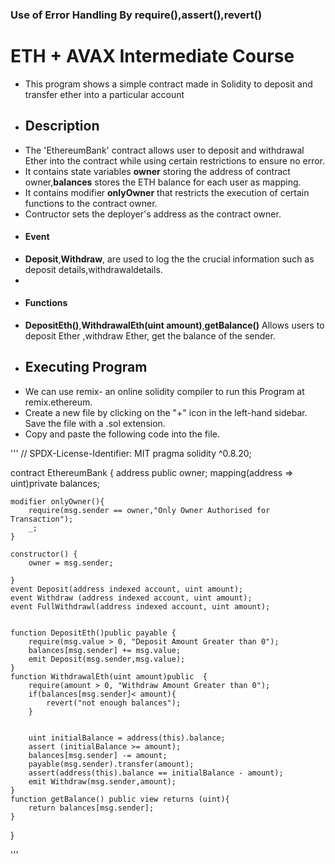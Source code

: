  ### Use of Error Handling By require(),assert(),revert()
# ETH + AVAX Intermediate Course 
- This program shows a simple contract made in Solidity to deposit and transfer ether into a particular account
- ## Description
- The 'EthereumBank' contract allows user to deposit and withdrawal Ether into the contract while using certain restrictions to ensure no error.
- It contains state variables **owner** storing the address of contract owner,**balances** stores the ETH balance for each user as mapping.
- It contains modifier **onlyOwner** that restricts the execution of certain functions to the contract owner.
- Contructor sets the deployer's address as the contract owner.
- #### Event
- **Deposit**,**Withdraw**, are used to log the the crucial information such as deposit details,withdrawaldetails.
- 
- #### Functions
- **DepositEth()**,**WithdrawalEth(uint amount)**,**getBalance()** Allows users to deposit Ether ,withdraw Ether, get the balance of the sender.
- ## Executing Program
-  We can use remix- an online solidity compiler to run this Program at remix.ethereum.
-  Create a new file by clicking on the "+" icon in the left-hand sidebar. Save the file with a .sol extension.
- Copy and paste the following code into the file.

''' <solidity>
 // SPDX-License-Identifier: MIT
pragma solidity ^0.8.20;

contract EthereumBank {
    address public owner;
    mapping(address => uint)private balances;

    modifier onlyOwner(){
        require(msg.sender == owner,"Only Owner Authorised for Transaction");
        _;
    }

    constructor() {
        owner = msg.sender;

    }
    event Deposit(address indexed account, uint amount);
    event Withdraw (address indexed account, uint amount);
    event FullWithdrawl(address indexed account, uint amount);


    function DepositEth()public payable {
        require(msg.value > 0, "Deposit Amount Greater than 0");
        balances[msg.sender] += msg.value;
        emit Deposit(msg.sender,msg.value);
    }
    function WithdrawalEth(uint amount)public  {
        require(amount > 0, "Withdraw Amount Greater than 0");
        if(balances[msg.sender]< amount){
            revert("not enough balances");
        }
      

        uint initialBalance = address(this).balance;
        assert (initialBalance >= amount);
        balances[msg.sender] -= amount;
        payable(msg.sender).transfer(amount);
        assert(address(this).balance == initialBalance - amount);
        emit Withdraw(msg.sender,amount);
    }
    function getBalance() public view returns (uint){
        return balances[msg.sender];
    }


}

'''

 
